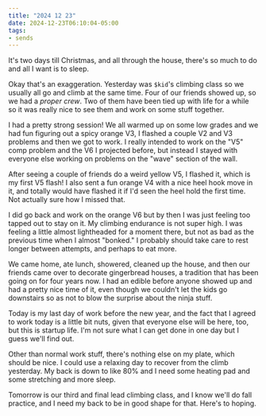 ```yaml
---
title: "2024 12 23"
date: 2024-12-23T06:10:04-05:00
tags:
- sends
---
```


It's two days till Christmas, and all through the house, there's so much to do
and all I want is to sleep.<!--more-->

Okay that's an exaggeration. Yesterday was `$kid`'s climbing class so we usually
all go and climb at the same time. Four of our friends showed up, so we had a
*proper crew*. Two of them have been tied up with life for a while so it was
really nice to see them and work on some stuff together.

I had a pretty strong session! We all warmed up on some low grades and we had
fun figuring out a spicy orange V3, I flashed a couple V2 and V3 problems and
then we got to work. I really intended to work on the "V5" comp problem and the
V6 I projected before, but instead I stayed with everyone else working on
problems on the "wave" section of the wall.

After seeing a couple of friends do a weird yellow V5, I flashed it, which is my
first V5 flash! I also sent a fun orange V4 with a nice heel hook move in it,
and totally would have flashed it if I'd seen the heel hold the first time. Not
actually sure how I missed that.

I did go back and work on the orange V6 but by then I was just feeling too
tapped out to stay on it. My climbing endurance is not super high. I was feeling
a little almost lightheaded for a moment there, but not as bad as the previous
time when I almost "bonked." I probably should take care to rest longer between
attempts, and perhaps to eat more.

We came home, ate lunch, showered, cleaned up the house, and then our friends
came over to decorate gingerbread houses, a tradition that has been going on for
four years now. I had an edible before anyone showed up and had a pretty nice
time of it, even though we couldn't let the kids go downstairs so as not to blow
the surprise about the ninja stuff.

Today is my last day of work before the new year, and the fact that I agreed to
work today is a little bit nuts, given that everyone else will be here, too, but
this is startup life. I'm not sure what I can get done in one day but I guess
we'll find out.

Other than normal work stuff, there's nothing else on my plate, which should be
nice. I could use a relaxing day to recover from the climb yesterday. My back is
down to like 80% and I need some heating pad and some stretching and more sleep.

Tomorrow is our third and final lead climbing class, and I know we'll do fall
practice, and I need my back to be in good shape for that. Here's to hoping.
